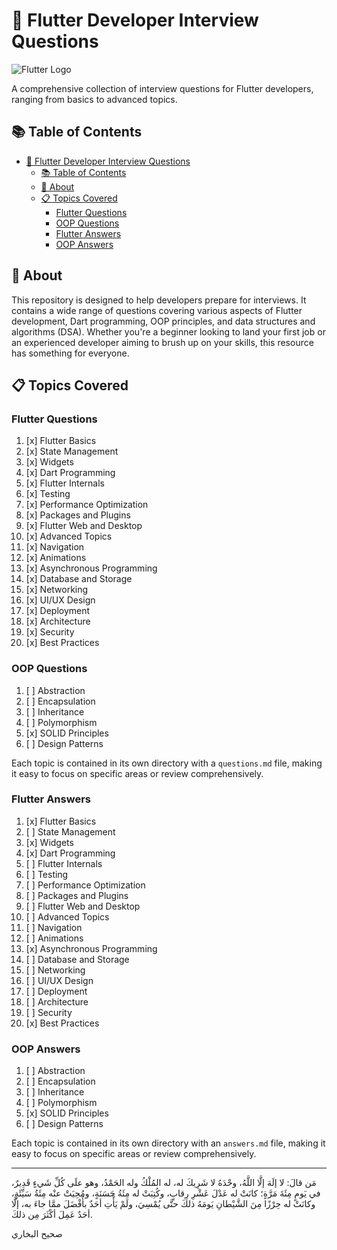 # 🚀 Flutter Developer Interview Questions

![Flutter Logo](https://storage.googleapis.com/cms-storage-bucket/ec64036b4eacc9f3fd73.svg)

A comprehensive collection of interview questions for Flutter developers, ranging from basics to advanced topics.

## 📚 Table of Contents

- [🚀 Flutter Developer Interview Questions](#-flutter-developer-interview-questions)
  - [📚 Table of Contents](#-table-of-contents)
  - [🎯 About](#-about)
  - [📋 Topics Covered](#-topics-covered)
    - [Flutter Questions](#flutter-questions)
    - [OOP Questions](#oop-questions)
    - [Flutter Answers](#flutter-answers)
    - [OOP Answers](#oop-answers)

## 🎯 About

This repository is designed to help developers prepare for interviews. It contains a wide range of questions covering various aspects of Flutter development, Dart programming, OOP principles, and data structures and algorithms (DSA). Whether you're a beginner looking to land your first job or an experienced developer aiming to brush up on your skills, this resource has something for everyone.

## 📋 Topics Covered

### Flutter Questions

1. [x] Flutter Basics  
2. [x] State Management
3. [x] Widgets
4. [x] Dart Programming
5. [x] Flutter Internals
6. [x] Testing
7. [x] Performance Optimization
8. [x] Packages and Plugins
9. [x] Flutter Web and Desktop
10. [x] Advanced Topics
11. [x] Navigation
12. [x] Animations
13. [x] Asynchronous Programming
14. [x] Database and Storage
15. [x] Networking
16. [x] UI/UX Design
17. [x] Deployment
18. [x] Architecture
19. [x] Security
20. [x] Best Practices

### OOP Questions

1. [ ] Abstraction
2. [ ] Encapsulation
3. [ ] Inheritance
4. [ ] Polymorphism
5. [x] SOLID Principles
6. [ ] Design Patterns

Each topic is contained in its own directory with a `questions.md` file, making it easy to focus on specific areas or review comprehensively.

### Flutter Answers

1. [x] Flutter Basics
2. [ ] State Management
3. [x] Widgets
4. [x] Dart Programming
5. [ ] Flutter Internals
6. [ ] Testing
7. [ ] Performance Optimization
8. [ ] Packages and Plugins
9. [ ] Flutter Web and Desktop
10. [ ] Advanced Topics
11. [ ] Navigation
12. [ ] Animations
13. [x] Asynchronous Programming
14. [ ] Database and Storage
15. [ ] Networking
16. [ ] UI/UX Design
17. [ ] Deployment
18. [ ] Architecture
19. [ ] Security
20. [x] Best Practices

### OOP Answers

1. [ ] Abstraction
2. [ ] Encapsulation
3. [ ] Inheritance
4. [ ] Polymorphism
5. [x] SOLID Principles
6. [ ] Design Patterns

Each topic is contained in its own directory with an `answers.md` file, making it easy to focus on specific areas or review comprehensively.

---

مَن قالَ: لا إلَهَ إلَّا اللَّهُ، وحْدَهُ لا شَرِيكَ له، له المُلْكُ وله الحَمْدُ، وهو علَى كُلِّ شَيءٍ قَدِيرٌ، في يَومٍ مِئَةَ مَرَّةٍ؛ كانَتْ له عَدْلَ عَشْرِ رِقابٍ، وكُتِبَتْ له مِئَةُ حَسَنَةٍ، ومُحِيَتْ عنْه مِئَةُ سَيِّئَةٍ، وكانَتْ له حِرْزًا مِنَ الشَّيْطانِ يَومَهُ ذلكَ حتَّى يُمْسِيَ، ولَمْ يَأْتِ أحَدٌ بأَفْضَلَ ممَّا جاءَ به، إلَّا أحَدٌ عَمِلَ أكْثَرَ مِن ذلكَ.

صحيح البخاري
